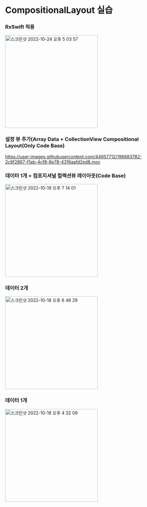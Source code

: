 # CompositionalLayout 실습

### RxSwift 적용
<img width="300" alt="스크린샷 2022-10-24 오후 5 03 57" src="https://user-images.githubusercontent.com/44957712/197477484-515e9735-f542-4bd0-a001-bdc508a79782.png">

### 설정 뷰 추가(Array Data + CollectionView Compositional Layout(Only Code Base)

https://user-images.githubusercontent.com/44957712/196683782-2c6f2867-f1ab-4cf8-8e78-4316aafd2ed8.mov

### 데이터 1개 + 컴포지셔널 컬렉션뷰 레이아웃(Code Base)

<img width="300" alt="스크린샷 2022-10-19 오후 7 14 01" src="https://user-images.githubusercontent.com/44957712/196663919-68b76570-365c-459d-8fb8-73dde7175a56.png">

### 데이터 2개
<img width="300" alt="스크린샷 2022-10-18 오후 6 46 29" src="https://user-images.githubusercontent.com/44957712/196396827-edd3696c-c03a-4d9a-a078-1d448060d523.png">

### 데이터 1개
<img width="300" alt="스크린샷 2022-10-18 오후 4 32 09" src="https://user-images.githubusercontent.com/44957712/196365958-925837ff-13ea-48a1-96d1-a3a1a529652f.png">
